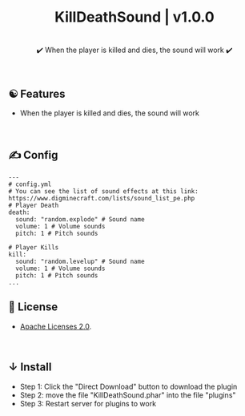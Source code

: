 <div align="center">
<h1>KillDeathSound | v1.0.0<h1>
</div>
<p align="center">
✔️ When the player is killed and dies, the sound will work ✔️
</p>

<br>

## ☯ Features
- When the player is killed and dies, the sound will work

<br>

## ✍ Config
```
---
# config.yml
# You can see the list of sound effects at this link: https://www.digminecraft.com/lists/sound_list_pe.php
# Player Death
death:
  sound: "random.explode" # Sound name
  volume: 1 # Volume sounds
  pitch: 1 # Pitch sounds

# Player Kills
kill:
  sound: "random.levelup" # Sound name
  volume: 1 # Volume sounds
  pitch: 1 # Pitch sounds
...
```

## 📃 License
- [Apache Licenses 2.0](https://choosealicense.com/licenses/apache-2.0/).

<br>

## ↓ Install
- Step 1: Click the "Direct Download" button to download the plugin
- Step 2: move the file "KillDeathSound.phar" into the file "plugins"
- Step 3: Restart server for plugins to work
